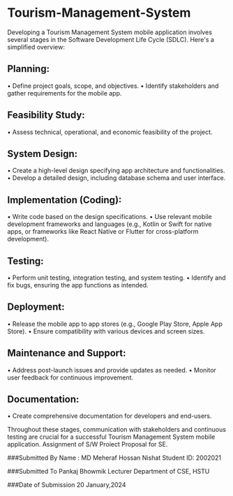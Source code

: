 # Tourism-Management-System

Developing a Tourism Management System mobile application involves several stages in the Software Development Life Cycle (SDLC). Here's a simplified overview:

## Planning:

• Define project goals, scope, and objectives.
• Identify stakeholders and gather requirements for the mobile app.

## Feasibility Study:

• Assess technical, operational, and economic feasibility of the project.

## System Design:

• Create a high-level design specifying app architecture and functionalities.
• Develop a detailed design, including database schema and user interface.

## Implementation (Coding):

• Write code based on the design specifications.
• Use relevant mobile development frameworks and languages (e.g., Kotlin or Swift for native apps, or frameworks like   React Native or Flutter for cross-platform development).

## Testing:

• Perform unit testing, integration testing, and system testing.
• Identify and fix bugs, ensuring the app functions as intended.

## Deployment:

• Release the mobile app to app stores (e.g., Google Play Store, Apple App Store).
• Ensure compatibility with various devices and screen sizes.

## Maintenance and Support:

• Address post-launch issues and provide updates as needed.
• Monitor user feedback for continuous improvement.

## Documentation:

• Create comprehensive documentation for developers and end-users.

Throughout these stages, communication with stakeholders and continuous testing are crucial for a successful Tourism Management System mobile application.
Assignment of S/W Proiect Proposal for SE.


###Submitted By
Name : MD Meheraf Hossan Nishat 
Student ID: 2002021

###Submitted To
Pankaj Bhowmik
Lecturer
Department of CSE,
HSTU

###Date of Submission
20 January,2024
